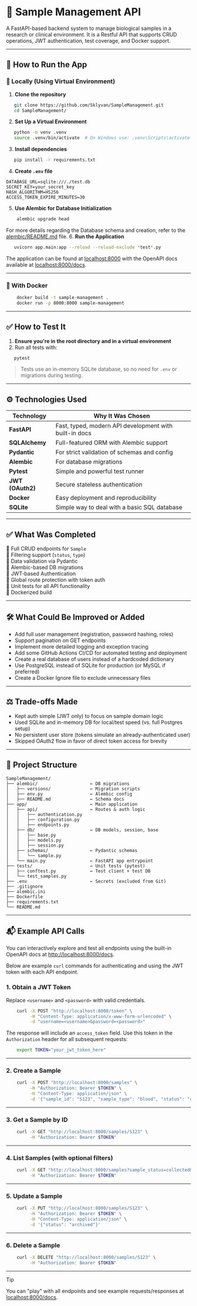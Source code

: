 # 🧬 Sample Management API

A FastAPI-based backend system to manage biological samples in a research or clinical environment.
It is a Restful API that supports CRUD operations, JWT authentication, test coverage, and Docker support.

---

## 🚀 How to Run the App

### 🔧 Locally (Using Virtual Environment)

1. **Clone the repository**  
```bash
   git clone https://github.com/Sklyvan/SampleManagement.git
   cd SampleManagement/
```

2. **Set Up a Virtual Environment**

```bash
   python -m venv .venv
   source .venv/bin/activate  # On Windows use: .venv\Scripts\activate
```

3. **Install dependencies**

```bash
   pip install -r requirements.txt
```

4. **Create `.env` file**

```env
DATABASE_URL=sqlite:///./test.db
SECRET_KEY=your_secret_key
HASH_ALGORITHM=HS256
ACCESS_TOKEN_EXPIRE_MINUTES=30
```

5. **Use Alembic for Database Initialization**

```bash
    alembic upgrade head
```
For more details regarding the Database schema and creation, refer to the [alembic/README.md](alembic/README.md) file.
6. **Run the Application**

```bash
   uvicorn app.main:app --reload --reload-exclude *test*.py
```
The application can be found at [localhost:8000](http://localhost:8000) with the OpenAPI docs available at [localhost:8000/docs](http://localhost:8000/docs).

---

### 🐳 With Docker

```bash
    docker build -t sample-management .
    docker run -p 8000:8000 sample-management
```

---

## ✅ How to Test It

1. **Ensure you're in the root directory and in a virtual environment**
2. Run all tests with:

```bash
   pytest
```

> Tests use an in-memory SQLite database, so no need for `.env` or migrations during testing.

---

## ⚙️ Technologies Used

| Technology      | Why It Was Chosen                                      |
|-----------------|--------------------------------------------------------|
| **FastAPI**     | Fast, typed, modern API development with built-in docs |
| **SQLAlchemy**  | Full-featured ORM with Alembic support                 |
| **Pydantic**    | For strict validation of schemas and config            |
| **Alembic**     | For database migrations                                |
| **Pytest**      | Simple and powerful test runner                        |
| **JWT (OAuth2)** | Secure stateless authentication                        |
| **Docker**      | Easy deployment and reproducibility                    |
| **SQLite**      | Simple way to deal with a basic SQL database           |

---

## ✅ What Was Completed

🔹 Full CRUD endpoints for `Sample` <br>
🔹 Filtering support (`status`, `type`) <br>
🔹 Data validation via Pydantic <br>
🔹 Alembic-based DB migrations <br>
🔹 JWT-based Authentication <br>
🔹 Global route protection with token auth <br>
🔹 Unit tests for all API functionality <br>
🔹 Dockerized build <br>

---

## 🛠️ What Could Be Improved or Added

* Add full user management (registration, password hashing, roles)
* Support pagination on GET endpoints
* Implement more detailed logging and exception tracing
* Add some GitHub Actions CI/CD for automated testing and deployment
* Create a real database of users instead of a hardcoded dictionary
* Use PostgreSQL instead of SQLite for production (or MySQL if preferred)
* Create a Docker Ignore file to exclude unnecessary files

---

## ⚖️ Trade-offs Made

* Kept auth simple (JWT only) to focus on sample domain logic
* Used SQLite and in-memory DB for local/test speed (vs. full Postgres setup)
* No persistent user store (tokens simulate an already-authenticated user)
* Skipped OAuth2 flow in favor of direct token access for brevity

---

## 📁 Project Structure

```
SampleManagement/
├── alembic/                    ← DB migrations
│   ├── versions/               ← Migration scripts
│   ├── env.py                  ← Alembic config
│   ├── README.md               ← Schema docs
├── app/                        ← Main application
│   ├── api/                    ← Routes & auth logic
│   │   ├── authentication.py
│   │   ├── configuration.py
│   │   ├── endpoints.py
│   ├── db/                     ← DB models, session, base
│   │   ├── base.py
│   │   ├── models.py
│   │   ├── session.py
│   ├── schemas/                ← Pydantic schemas
│   │   └── sample.py
│   └── main.py                 ← FastAPI app entrypoint
├── tests/                      ← Unit tests (pytest)
│   ├── conftest.py             ← Test client + test DB
│   └── test_samples.py
├── .env                        ← Secrets (excluded from Git)
├── .gitignore
├── alembic.ini
├── Dockerfile
├── requirements.txt
└── README.md
```

---

## 📬 Example API Calls

You can interactively explore and test all endpoints using the built-in OpenAPI docs at [http://localhost:8000/docs](http://localhost:8000/docs).

Below are example `curl` commands for authenticating and using the JWT token with each API endpoint.

### 1. Obtain a JWT Token

Replace `<username>` and `<password>` with valid credentials.

```bash
    curl -X POST "http://localhost:8000/token" \
         -H "Content-Type: application/x-www-form-urlencoded" \
         -d "username=<username>&password=<password>"
```

The response will include an `access_token` field. Use this token in the `Authorization` header for all subsequent requests:

```bash
    export TOKEN="your_jwt_token_here"
```

---

### 2. Create a Sample

```bash
    curl -X POST "http://localhost:8000/samples" \
         -H "Authorization: Bearer $TOKEN" \
         -H "Content-Type: application/json" \
         -d '{"sample_id": "S123", "sample_type": "blood", "status": "collected", ...}'
```

---

### 3. Get a Sample by ID

```bash
    curl -X GET "http://localhost:8000/samples/S123" \
         -H "Authorization: Bearer $TOKEN"
```

---

### 4. List Samples (with optional filters)

```bash
    curl -X GET "http://localhost:8000/samples?sample_status=collected&sample_type=blood" \
         -H "Authorization: Bearer $TOKEN"
```

---

### 5. Update a Sample

```bash
    curl -X PUT "http://localhost:8000/samples/S123" \
         -H "Authorization: Bearer $TOKEN" \
         -H "Content-Type: application/json" \
         -d '{"status": "archived"}'
```

---

### 6. Delete a Sample

```bash
    curl -X DELETE "http://localhost:8000/samples/S123" \
         -H "Authorization: Bearer $TOKEN"
```

---

> [!TIP]
> You can "play" with all endpoints and see example requests/responses at [localhost:8000/docs](http://localhost:8000/docs).
